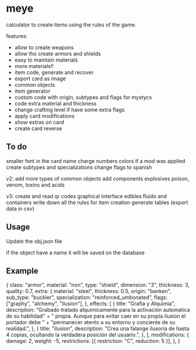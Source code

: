 # meye

calculator to create items using the rules of the game.

features:
- allow to create weapons
- allow tho create armors and shields
- easy to maintain materials
- more materials!!
- item code, generate and recover
- export card as image
- common objects
- item generator
- custom code with origin, subtypes and flags for mystycs 
- code extra material and thickness
- change crafting level if have some extra flags
- apply card modifications
- show extras on card
- create card reverse

## To do
smaller font in the card name
charge numbers colors if a mod was applied
create subtypes and specializations
change flags to spanish

v2:
add more types of common objects
add components
explosives
poison, venom, toxins and acids

v3:
create and read qr codes
graphical interface
edibles
fluids and containers
write down all the rules for item creation
generate tables (export data in csv)

## Usage

Update the obj.json file

if the object have a name it will be saved on the database


## Example

{
    class: "armor",
    material: "iron",
    type: "shield",
    dimension: "3",
    thickness: 3,
    quality: 0.7,
    extra: {
      material: "steel",
      thickness: 0.5,
      origin: "banken",
      sub_type: "buckler",
      specialization: "reinforced_umbonated",
      flags: ["graphy", "alchemy", "ilusion"],
    },
    effects: [
      {
        title: "Grafia y Alquimia",
        description:
          "Grabado tratado alquimicamente para la activación automatica de su habilidad" +
          " propia. Aunque para evitar caer en su propia ilusion el portador debe " +
          "permanecer atento a su entorno y conciente de su realidad.",
      },
      {
        title: "ilusion",
        description:
          "Crea una falange ilusoria de hasta 4 copias, ocultando la verdadera posición del usuario.",
      },
    ],
    modifications: {
      damage: 2,
      weight: -5,
      restrictions: [{ restriction: "C", reduction: 5 }],
    },
  }